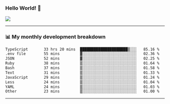 ### Hello World! 👋

<a>
  <img align="center" src="https://github-readme-stats.vercel.app/api?username=megatunger&count_private=true&include_all_commits=true&bg_color=30,56CCF2,2F80ED&title_color=fff&text_color=fff" />
</a>

------
### 📊 My monthly development breakdown

<!--START_SECTION:waka-->

```txt
TypeScript       33 hrs 20 mins  █████████████████████▒░░░   85.16 %
.env file        55 mins         ▓░░░░░░░░░░░░░░░░░░░░░░░░   02.36 %
JSON             52 mins         ▓░░░░░░░░░░░░░░░░░░░░░░░░   02.25 %
Ruby             38 mins         ▒░░░░░░░░░░░░░░░░░░░░░░░░   01.64 %
Bash             37 mins         ▒░░░░░░░░░░░░░░░░░░░░░░░░   01.58 %
Text             31 mins         ▒░░░░░░░░░░░░░░░░░░░░░░░░   01.33 %
JavaScript       29 mins         ▒░░░░░░░░░░░░░░░░░░░░░░░░   01.24 %
Less             24 mins         ▒░░░░░░░░░░░░░░░░░░░░░░░░   01.04 %
YAML             24 mins         ▒░░░░░░░░░░░░░░░░░░░░░░░░   01.03 %
Other            23 mins         ▒░░░░░░░░░░░░░░░░░░░░░░░░   01.00 %
```

<!--END_SECTION:waka-->

------
